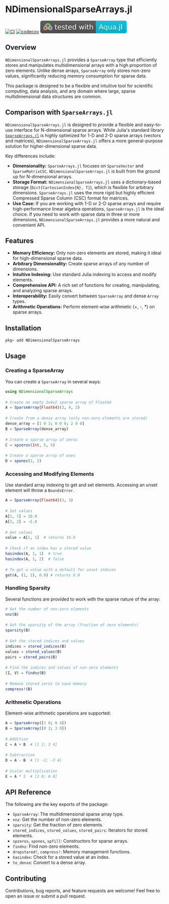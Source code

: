 # NDimensionalSparseArrays.jl

[![CI](https://github.com/raphasampaio/NDimensionalSparseArrays.jl/actions/workflows/CI.yml/badge.svg)](https://github.com/raphasampaio/NDimensionalSparseArrays.jl/actions/workflows/CI.yml)
[![codecov](https://codecov.io/github/raphasampaio/multidimensionalsparsearrays.jl/graph/badge.svg?token=I2kXECoZxZ)](https://codecov.io/github/raphasampaio/multidimensionalsparsearrays.jl)
[![Aqua](https://raw.githubusercontent.com/JuliaTesting/Aqua.jl/master/badge.svg)](https://github.com/JuliaTesting/Aqua.jl)

## Overview

`NDimensionalSparseArrays.jl` provides a `SparseArray` type that efficiently stores and manipulates multidimensional arrays with a high proportion of zero elements. Unlike dense arrays, `SparseArray` only stores non-zero values, significantly reducing memory consumption for sparse data.

This package is designed to be a flexible and intuitive tool for scientific computing, data analysis, and any domain where large, sparse multidimensional data structures are common.

## Comparison with `SparseArrays.jl`

`NDimensionalSparseArrays.jl` is designed to provide a flexible and easy-to-use interface for N-dimensional sparse arrays. While Julia's standard library [`SparseArrays.jl`](https://github.com/JuliaSparse/SparseArrays.jl) is highly optimized for 1-D and 2-D sparse arrays (vectors and matrices), `NDimensionalSparseArrays.jl` offers a more general-purpose solution for higher-dimensional sparse data.

Key differences include:

- **Dimensionality:** `SparseArrays.jl` focuses on `SparseVector` and `SparseMatrixCSC`. `NDimensionalSparseArrays.jl` is built from the ground up for N-dimensional arrays.
- **Storage Format:** `NDimensionalSparseArrays.jl` uses a dictionary-based storage (`Dict{CartesianIndex{N}, T}`), which is flexible for arbitrary dimensions. `SparseArrays.jl` uses the more rigid but highly efficient Compressed Sparse Column (CSC) format for matrices.
- **Use Case:** If you are working with 1-D or 2-D sparse arrays and require high-performance linear algebra operations, `SparseArrays.jl` is the ideal choice. If you need to work with sparse data in three or more dimensions, `NDimensionalSparseArrays.jl` provides a more natural and convenient API.

## Features

- **Memory Efficiency:** Only non-zero elements are stored, making it ideal for high-dimensional sparse data.
- **Arbitrary Dimensionality:** Create sparse arrays of any number of dimensions.
- **Intuitive Indexing:** Use standard Julia indexing to access and modify elements.
- **Comprehensive API:** A rich set of functions for creating, manipulating, and analyzing sparse arrays.
- **Interoperability:** Easily convert between `SparseArray` and dense `Array` types.
- **Arithmetic Operations:** Perform element-wise arithmetic (+, -, *) on sparse arrays.

## Installation

```julia
pkg> add NDimensionalSparseArrays
```

## Usage

### Creating a SparseArray

You can create a `SparseArray` in several ways:

```julia
using NDimensionalSparseArrays

# Create an empty 3x4x2 sparse array of Float64
A = SparseArray{Float64}(3, 4, 2)

# Create from a dense array (only non-zero elements are stored)
dense_array = [1 0 3; 0 0 0; 2 0 0]
B = SparseArray(dense_array)

# Create a sparse array of zeros
C = spzeros(Int, 5, 5)

# Create a sparse array of ones
D = spones(2, 2)
```

### Accessing and Modifying Elements

Use standard array indexing to get and set elements. Accessing an unset element will throw a `BoundsError`.

```julia
A = SparseArray{Float64}(3, 3)

# Set values
A[1, 1] = 10.0
A[3, 2] = -5.0

# Get values
value = A[1, 1]  # returns 10.0

# Check if an index has a stored value
hasindex(A, 1, 1)  # true
hasindex(A, 1, 2)  # false

# To get a value with a default for unset indices
get(A, (1, 2), 0.0) # returns 0.0
```

### Handling Sparsity

Several functions are provided to work with the sparse nature of the array:

```julia
# Get the number of non-zero elements
nnz(B)

# Get the sparsity of the array (fraction of zero elements)
sparsity(B)

# Get the stored indices and values
indices = stored_indices(B)
values = stored_values(B)
pairs = stored_pairs(B)

# Find the indices and values of non-zero elements
(I, V) = findnz(B)

# Remove stored zeros to save memory
compress!(B)
```

### Arithmetic Operations

Element-wise arithmetic operations are supported:

```julia
A = SparseArray([1 0; 0 4])
B = SparseArray([0 2; 3 0])

# Addition
C = A + B  # [1 2; 3 4]

# Subtraction
D = A - B  # [1 -2; -3 4]

# Scalar multiplication
E = A * 2  # [2 0; 0 8]
```

## API Reference

The following are the key exports of the package:

- `SparseArray`: The multidimensional sparse array type.
- `nnz`: Get the number of non-zero elements.
- `sparsity`: Get the fraction of zero elements.
- `stored_indices`, `stored_values`, `stored_pairs`: Iterators for stored elements.
- `spzeros`, `spones`, `spfill`: Constructors for sparse arrays.
- `findnz`: Find non-zero elements.
- `dropstored!`, `compress!`: Memory management functions.
- `hasindex`: Check for a stored value at an index.
- `to_dense`: Convert to a dense array.

## Contributing

Contributions, bug reports, and feature requests are welcome! Feel free to open an issue or submit a pull request.
